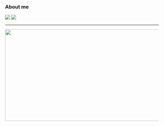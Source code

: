 <h3>About me</h3>
<a href="https://velog.io/@x0gus/posts"><img src="https://img.shields.io/badge/Velog-20C997?style=for-the-badge&logo=Velog&logoColor=white"/></a>
<a herf="https://mynofxxk.notion.site/Hello-I-m-11841f4d7aeb80a38712cb2fabe37f26?pvs=74"><img src="https://img.shields.io/badge/Notion-000000?style=for-the-badge&logo=Notion&logoColor=white"></a>
<hr>
<a href="https://www.gitanimals.org/en_US?utm_medium=image&utm_source=taehyun00&utm_content=farm">
<img
  src="https://render.gitanimals.org/farms/taehyun00"
  width="600"
  height="300"
/>
</a>
